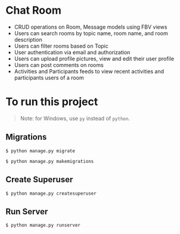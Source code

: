 # Chat Room

- CRUD operations on Room, Message models using FBV views
- Users can search rooms by topic name, room name, and room description
- Users can filter rooms based on Topic
- User authentication via email and authorization
- Users can upload profile pictures, view and edit their user profile
- Users can post comments on rooms
- Activities and Participants feeds to view recent activities and participants users of a room

# To run this project

> Note: for Windows, use `py` instead of `python`.

## Migrations

```
$ python manage.py migrate
```

```
$ python manage.py makemigrations
```

## Create Superuser

```
$ python manage.py createsuperuser
```

## Run Server

```
$ python manage.py runserver
```
